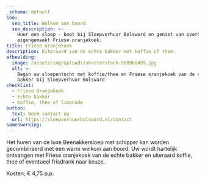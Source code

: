 ```yaml
---
_schema: default
seo:
  seo_title: Welkom aan boord
  seo_description: >-
    Huur een sloep - boot bij Sloepverhuur Bolsward en geniet van overheerlijk
    eigengemaakt Friese oranjekoek.
title: Friese oranjekoek
description: Uiteraard van de echte bakker met koffie of thee.
afbeelding:
  image: /assets/img/uploads/shutterstock-580068499.jpg
  alt: >-
    Begin uw sloepentocht met koffie/thee en Friese oranjekoek van de echte
    bakker bij Sloepverhuur Bolsward
checklist:
  - Friese Oranjekoek
  - Echte bakker
  - Koffie, thee of limonade
button:
  text: Neem contact op
  url: https://sloepverhuurbolsward.nl/contact
samenwerking:
---
```


Het huren van de luxe Beenakkersloep met schipper kan worden gecombineerd met een warm welkom aan boord. Uw wordt hartelijk ontvangen met Friese oranjekoek van de echte bakker en uiteraard koffie, thee of eventueel frisdrank naar keuze.&nbsp;

Kosten; € 4,75 p.p.
